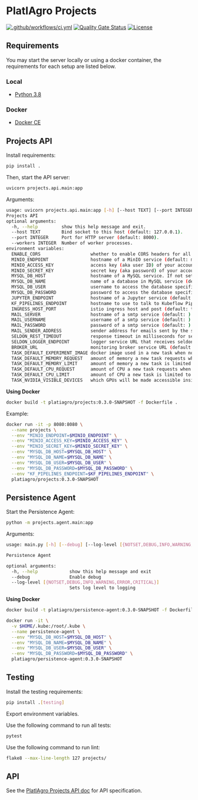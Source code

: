 # PlatIAgro Projects

[![.github/workflows/ci.yml](https://github.com/platiagro/projects/actions/workflows/ci.yml/badge.svg)](https://github.com/platiagro/projects/actions/workflows/ci.yml)
[![Quality Gate Status](https://sonarcloud.io/api/project_badges/measure?project=platiagro_projects&metric=alert_status)](https://sonarcloud.io/dashboard?id=platiagro_projects)
[![License](https://img.shields.io/badge/License-Apache%202.0-blue.svg)](https://opensource.org/licenses/Apache-2.0)

## Requirements

You may start the server locally or using a docker container, the requirements for each setup are listed below.

### Local

- [Python 3.8](https://www.python.org/downloads/)

### Docker

- [Docker CE](https://www.docker.com/get-docker)

## Projects API

Install requirements:

```bash
pip install .
```

Then, start the API server:

```bash
uvicorn projects.api.main:app
```

Arguments:

```bash
usage: uvicorn projects.api.main:app [-h] [--host TEXT] [--port INTEGER] [--workers INTEGER]
Projects API
optional arguments:
  -h, --help         show this help message and exit.
  --host TEXT        Bind socket to this host (default: 127.0.0.1).
  --port INTEGER     Port for HTTP server (default: 8000).
  --workers INTEGER  Number of worker processes.
environment variables:
  ENABLE_CORS                   whether to enable CORS headers for all responses.
  MINIO_ENDPOINT                hostname of a MinIO service (default: minio-service.platiagro:9000).
  MINIO_ACCESS_KEY              access key (aka user ID) of your account in MinIO service (default: minio).
  MINIO_SECRET_KEY              secret key (aka password) of your account in MinIO service (default: minio123).
  MYSQL_DB_HOST                 hostname of a MySQL service. If not set, the in-cluster address will be used (default: mysql.platiagro).
  MYSQL_DB_NAME                 name of a database in MySQL service (default: platiagro).
  MYSQL_DB_USER                 username to access the database specified by the MYSQL_DB_NAME variable (default: root).
  MYSQL_DB_PASSWORD             password to access the database specified by the MYSQL_DB_NAME variable (default: platiagro).
  JUPYTER_ENDPOINT              hostname of a Jupyter service (default: http://server.anonymous:80/notebook/anonymous/server).
  KF_PIPELINES_ENDPOINT         hostname to use to talk to Kubeflow Pipelines (default: the in-cluster service DNS name will be used).
  INGRESS_HOST_PORT             istio ingress host and post (default: the in-cluster host or ip will be used)
  MAIL_SERVER                   hostname of a smtp service (default: ).
  MAIL_USERNAME                 username of a smtp service (default: ).
  MAIL_PASSWORD                 password of a smtp service (default: ).
  MAIL_SENDER_ADDRESS           sender address for emails sent by the smtp service (default: ).
  SELDON_REST_TIMEOUT           response timeout in milliseconds for seldondeployments (default: 60000)
  SELDON_LOGGER_ENDPOINT        logger service URL that receives seldondeployment responses (default: http://projects.platiagro:8080)
  BROKER_URL                    monitoring broker service URL (default: http://broker-ingress.knative-eventing.svc.cluster.local/anonymous/default)
  TASK_DEFAULT_EXPERIMENT_IMAGE docker image used in a new task when none is specified (default: platiagro/platiagro-experiment-image:0.3.0)
  TASK_DEFAULT_MEMORY_REQUEST   amount of memory a new task requests when none is specified (default: 2Gi)
  TASK_DEFAULT_MEMORY_LIMIT     amount of memory a new task is limited to when none is specified (default: 2Gi)
  TASK_DEFAULT_CPU_REQUEST      amount of CPU a new task requests when none is specified (default: 100Mi)
  TASK_DEFAULT_CPU_LIMIT        amount of CPU a new task is limited to when none is specified (default: 1000Mi)
  TASK_NVIDIA_VISIBLE_DEVICES   which GPUs will be made accessible inside the task container. Possible values: 0,1,2...,none,all. (default: none)
```

**Using Docker**

```bash
docker build -t platiagro/projects:0.3.0-SNAPSHOT -f Dockerfile .
```

Example:

```bash
docker run -it -p 8080:8080 \
  --name projects \
  --env "MINIO_ENDPOINT=$MINIO_ENDPOINT" \
  --env "MINIO_ACCESS_KEY=$MINIO_ACCESS_KEY" \
  --env "MINIO_SECRET_KEY=$MINIO_SECRET_KEY" \
  --env "MYSQL_DB_HOST=$MYSQL_DB_HOST" \
  --env "MYSQL_DB_NAME=$MYSQL_DB_NAME" \
  --env "MYSQL_DB_USER=$MYSQL_DB_USER" \
  --env "MYSQL_DB_PASSWORD=$MYSQL_DB_PASSWORD" \
  --env "KF_PIPELINES_ENDPOINT=$KF_PIPELINES_ENDPOINT" \
  platiagro/projects:0.3.0-SNAPSHOT
```

## Persistence Agent

Start the Persistence Agent:

```bash
python -m projects.agent.main:app
```

Arguments:

```bash
usage: main.py [-h] [--debug] [--log-level [{NOTSET,DEBUG,INFO,WARNING,ERROR,CRITICAL}]]

Persistence Agent

optional arguments:
  -h, --help            show this help message and exit
  --debug               Enable debug
  --log-level [{NOTSET,DEBUG,INFO,WARNING,ERROR,CRITICAL}]
                        Sets log level to logging
```

**Using Docker**

```bash
docker build -t platiagro/persistence-agent:0.3.0-SNAPSHOT -f Dockerfile.persistenceagent .
```

```bash
docker run -it \
  -v $HOME/.kube:/root/.kube \
  --name persistence-agent \
  --env "MYSQL_DB_HOST=$MYSQL_DB_HOST" \
  --env "MYSQL_DB_NAME=$MYSQL_DB_NAME" \
  --env "MYSQL_DB_USER=$MYSQL_DB_USER" \
  --env "MYSQL_DB_PASSWORD=$MYSQL_DB_PASSWORD" \
  platiagro/persistence-agent:0.3.0-SNAPSHOT
```

## Testing

Install the testing requirements:

```bash
pip install .[testing]
```

Export environment variables.

Use the following command to run all tests:

```bash
pytest
```

Use the following command to run lint:

```bash
flake8 --max-line-length 127 projects/
```

## API

See the [PlatIAgro Projects API doc](https://platiagro.github.io/projects/) for API specification.
